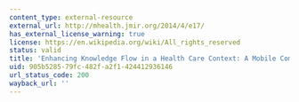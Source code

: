 ```yaml
---
content_type: external-resource
external_url: http://mhealth.jmir.org/2014/4/e17/
has_external_license_warning: true
license: https://en.wikipedia.org/wiki/All_rights_reserved
status: valid
title: 'Enhancing Knowledge Flow in a Health Care Context: A Mobile Computing Approach'
uid: 905b5285-79fc-482f-a2f1-424412936146
url_status_code: 200
wayback_url: ''
---
```

